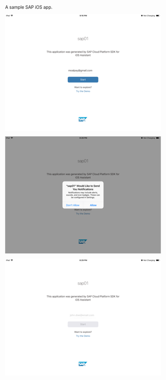 A sample SAP iOS app.

![iPad_screeenshots_01](/iPad_screeenshots_01.png?raw=true "iPad_screeenshots_01")

![iPad_screeenshots_02](/iPad_screeenshots_02.png?raw=true "iPad_screeenshots_02")

![iPad_screeenshots_03](/iPad_screeenshots_03.png?raw=true "iPad_screeenshots_03")
